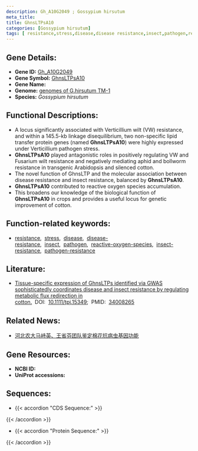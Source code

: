 ```yaml
---
description: Gh_A10G2049 ; Gossypium hirsutum
meta_title:
title: GhnsLTPsA10
categories: [Gossypium hirsutum]
tags: [ resistance,stress,disease,disease resistance,insect,pathogen,reactive oxygen species,insect resistance,pathogen resistance ]
---
```


## Gene Details:
- **Gene ID:**	[Gh_A10G2049]()
- **Gene Symbol:** <u>GhnsLTPsA10</u>
- **Gene Name:** 
- **Genome:** [genomes of G.hirsutum TM-1]()
- **Species:** *Gossypium hirsutum*

## Functional Descriptions:
   - A locus significantly associated with Verticillium wilt (VW) resistance, and within a 145.5-kb linkage disequilibrium, two non-specific lipid transfer protein genes (named **GhnsLTPsA10**) were highly expressed under Verticillium pathogen stress.
   - **GhnsLTPsA10** played antagonistic roles in positively regulating VW and Fusarium wilt resistance and negatively mediating aphid and bollworm resistance in transgenic Arabidopsis and silenced cotton.
   - The novel function of GhnsLTP and the molecular association between disease resistance and insect resistance, balanced by **GhnsLTPsA10**.
   - **GhnsLTPsA10** contributed to reactive oxygen species accumulation.
   - This broadens our knowledge of the biological function of **GhnsLTPsA10** in crops and provides a useful locus for genetic improvement of cotton.

## Function-related keywords:
   - [resistance](/tags/resistance/),&nbsp;&nbsp;[stress](/tags/stress/),&nbsp;&nbsp;[disease](/tags/disease/),&nbsp;&nbsp;[disease-resistance](/tags/disease-resistance/),&nbsp;&nbsp;[insect](/tags/insect/),&nbsp;&nbsp;[pathogen](/tags/pathogen/),&nbsp;&nbsp;[reactive-oxygen-species](/tags/reactive-oxygen-species/),&nbsp;&nbsp;[insect-resistance](/tags/insect-resistance/),&nbsp;&nbsp;[pathogen-resistance](/tags/pathogen-resistance/)

## Literature:
   - [Tissue-specific expression of GhnsLTPs identified via GWAS sophisticatedly coordinates disease and insect resistance by regulating metabolic flux redirection in cotton.]( https://onlinelibrary.wiley.com/doi/10.1111/tpj.15349)&nbsp;&nbsp;DOI:&nbsp;&nbsp;[10.1111/tpj.15349](https://onlinelibrary.wiley.com/doi/10.1111/tpj.15349);&nbsp;&nbsp;PMID:&nbsp;&nbsp;[34008265](https://pubmed.ncbi.nlm.nih.gov/34008265/)

## Related News:
   - [河北农大马峙英、王省芬团队鉴定棉花抗病虫基因功能](https://mp.weixin.qq.com/s?__biz=MzIyOTY2NDYyNQ==&mid=2247515514&idx=5&sn=321ed4520d47bb3d2e6bdcaa3d6ca75b&chksm=e8bdcf64dfca4672d4d22d55a06db1b2445088bb2b1a33195921271ad0ef13be459343e7cc5c&scene=27#wechat_redirect)

## Gene Resources:
- **NCBI ID:**  [](https://www.ncbi.nlm.nih.gov/gene/?term=)
- **UniProt accessions:** [](https://www.uniprot.org/uniprotkb//entry)



## Sequences:
- {{< accordion "CDS Sequence:" >}}

{{< /accordion >}}
- {{< accordion "Protein Sequence:" >}}

{{< /accordion >}}
